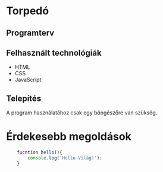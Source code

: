 # Torpedó

## Programterv

## Felhasznált technológiák
- HTML
- CSS
- JavaScript

## Telepítés
A program használatához csak egy böngészőre van szükség.

# Érdekesebb megoldások
```javascript
	fucntion hello(){
		console.log('Hello Világ!');
	}
```
